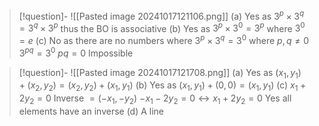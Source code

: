 
> [!question]- ![[Pasted image 20241017121106.png]]
 (a)
 Yes as $3^p \times 3^q = 3^q \times 3^p$ thus the BO is associative 
 (b)
Yes as $3^p \times 3^0 = 3^p$ where $3^0 = e$ 
 (c)
 No as there are no numbers where $3^p \times 3^q = 3^0$ where $p, q \neq 0$ 
 $3^{pq} = 3^0$
 $pq = 0$
 Impossible

> [!question]- ![[Pasted image 20241017121708.png]]
> (a)
 Yes as $(x_1, y_1) + (x_2, y_2) = (x_2, y_2) + (x_1, y_1)$
 (b)
 Yes as $(x_1, y_1) + (0, 0) = (x_1, y_1)$ 
 (c)
$x_1 + 2y_2 = 0$
 Inverse $= (-x_1, -y_2)$
 $-x_1 - 2y_2 = 0 \leftrightarrow x_1 + 2y_2 = 0$
 Yes all elements have an inverse
 (d)
  A line
  